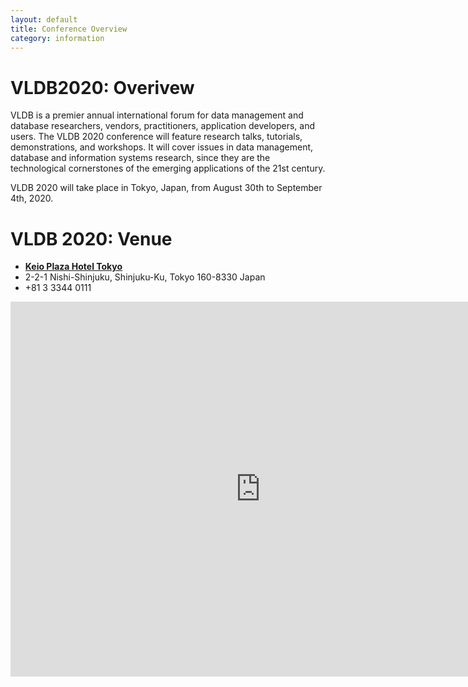 ```yaml
---
layout: default
title: Conference Overview
category: information
---
```


# VLDB2020: Overivew

VLDB is a premier annual international forum for data management and database researchers, vendors, practitioners, application developers, and users. The VLDB 2020 conference will feature research talks, tutorials, demonstrations, and workshops. It will cover issues in data management, database and information systems research, since they are the technological cornerstones of the emerging applications of the 21st century.

VLDB 2020 will take place in Tokyo, Japan, from August 30th to September 4th, 2020.


# VLDB 2020: Venue

<ul class="fa-ul">
    <li><span class="fa-li"><i class="fas fa-hotel"></i></span><strong><a href="https://www.keioplaza.com/" target="_blank">Keio Plaza Hotel Tokyo</a></strong></li>
    <li><span class="fa-li"><i class="fas fa-map"></i></span>2-2-1 Nishi-Shinjuku,
        Shinjuku-Ku,
        Tokyo
        160-8330 Japan</li>
    <li><span class="fa-li"><i class="fas fa-phone"></i></span>+81 3 3344 0111</li>
</ul>

<iframe src="https://www.google.com/maps/embed?pb=!1m14!1m8!1m3!1d12961.879870821!2d139.6943636!3d35.6900509!3m2!1i1024!2i768!4f13.1!3m3!1m2!1s0x0%3A0x51d797d25c62db8d!2z5Lqs546L44OX44Op44K244Ob44OG44Or!5e0!3m2!1sja!2sjp!4v1550158606434" width="800" height="600" frameborder="0" style="border:0" allowfullscreen></iframe>
